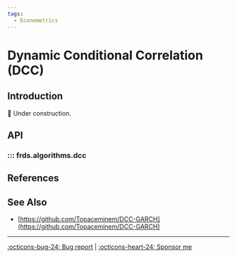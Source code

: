 ```yaml
---
tags:
  - Econometrics
---
```


# Dynamic Conditional Correlation (DCC)

## Introduction

🚧 Under construction.

## API

### ::: frds.algorithms.dcc

## References

## See Also

* [https://github.com/Topaceminem/DCC-GARCH](https://github.com/Topaceminem/DCC-GARCH)

---

[:octicons-bug-24: Bug report](https://github.com/mgao6767/frds/issues/new?assignees=mgao6767&labels=&template=bug_report.md&title=%5BBUG%5D) | [:octicons-heart-24: Sponsor me](https://github.com/sponsors/mgao6767)